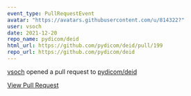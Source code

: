 ```yaml
---
event_type: PullRequestEvent
avatar: "https://avatars.githubusercontent.com/u/814322?"
user: vsoch
date: 2021-12-20
repo_name: pydicom/deid
html_url: https://github.com/pydicom/deid/pull/199
repo_url: https://github.com/pydicom/deid
---
```


<a href='https://github.com/vsoch' target='_blank'>vsoch</a> opened a pull request to <a href='https://github.com/pydicom/deid' target='_blank'>pydicom/deid</a>

<a href='https://github.com/pydicom/deid/pull/199' target='_blank'>View Pull Request</a>